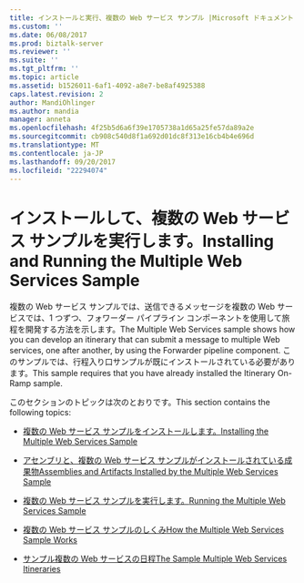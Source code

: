 ```yaml
---
title: インストールと実行、複数の Web サービス サンプル |Microsoft ドキュメント
ms.custom: ''
ms.date: 06/08/2017
ms.prod: biztalk-server
ms.reviewer: ''
ms.suite: ''
ms.tgt_pltfrm: ''
ms.topic: article
ms.assetid: b1526011-6af1-4092-a8e7-be8af4925388
caps.latest.revision: 2
author: MandiOhlinger
ms.author: mandia
manager: anneta
ms.openlocfilehash: 4f25b5d6a6f39e1705738a1d65a25fe57da89a2e
ms.sourcegitcommit: cb908c540d8f1a692d01dc8f313e16cb4b4e696d
ms.translationtype: MT
ms.contentlocale: ja-JP
ms.lasthandoff: 09/20/2017
ms.locfileid: "22294074"
---
```

# <a name="installing-and-running-the-multiple-web-services-sample"></a><span data-ttu-id="80016-102">インストールして、複数の Web サービス サンプルを実行します。</span><span class="sxs-lookup"><span data-stu-id="80016-102">Installing and Running the Multiple Web Services Sample</span></span>
<span data-ttu-id="80016-103">複数の Web サービス サンプルでは、送信できるメッセージを複数の Web サービスでは、1 つずつ、フォワーダー パイプライン コンポーネントを使用して旅程を開発する方法を示します。</span><span class="sxs-lookup"><span data-stu-id="80016-103">The Multiple Web Services sample shows how you can develop an itinerary that can submit a message to multiple Web services, one after another, by using the Forwarder pipeline component.</span></span> <span data-ttu-id="80016-104">このサンプルでは、行程入り口サンプルが既にインストールされている必要があります。</span><span class="sxs-lookup"><span data-stu-id="80016-104">This sample requires that you have already installed the Itinerary On-Ramp sample.</span></span>  
  
 <span data-ttu-id="80016-105">このセクションのトピックは次のとおりです。</span><span class="sxs-lookup"><span data-stu-id="80016-105">This section contains the following topics:</span></span>  
  
-   [<span data-ttu-id="80016-106">複数の Web サービス サンプルをインストールします。</span><span class="sxs-lookup"><span data-stu-id="80016-106">Installing the Multiple Web Services Sample</span></span>](../esb-toolkit/installing-the-multiple-web-services-sample.md)  
  
-   [<span data-ttu-id="80016-107">アセンブリと、複数の Web サービス サンプルがインストールされている成果物</span><span class="sxs-lookup"><span data-stu-id="80016-107">Assemblies and Artifacts Installed by the Multiple Web Services Sample</span></span>](../esb-toolkit/assemblies-and-artifacts-installed-by-the-multiple-web-services-sample.md)  
  
-   [<span data-ttu-id="80016-108">複数の Web サービス サンプルを実行します。</span><span class="sxs-lookup"><span data-stu-id="80016-108">Running the Multiple Web Services Sample</span></span>](../esb-toolkit/running-the-multiple-web-services-sample.md)  
  
-   [<span data-ttu-id="80016-109">複数の Web サービス サンプルのしくみ</span><span class="sxs-lookup"><span data-stu-id="80016-109">How the Multiple Web Services Sample Works</span></span>](../esb-toolkit/how-the-multiple-web-services-sample-works.md)  
  
-   [<span data-ttu-id="80016-110">サンプル複数の Web サービスの日程</span><span class="sxs-lookup"><span data-stu-id="80016-110">The Sample Multiple Web Services Itineraries</span></span>](../esb-toolkit/the-sample-multiple-web-services-itineraries.md)